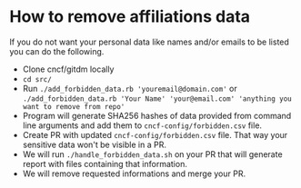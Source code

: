 # How to remove affiliations data

If you do not want your personal data like names and/or emails to be listed you can do the following.

- Clone cncf/gitdm locally
- `cd src/`
- Run `./add_forbidden_data.rb 'youremail@domain.com'` or `./add_forbidden_data.rb 'Your Name' 'your@email.com' 'anything you want to remove from repo'`
- Program will generate SHA256 hashes of data provided from command line arguments and add them to `cncf-config/forbidden.csv` file.
- Create PR with updated `cncf-config/forbidden.csv` file. That way your sensitive data won't be visible in a PR.
- We will run `./handle_forbidden_data.sh` on your PR that will generate report with files containing that information.
- We will remove requested informations and merge your PR.
